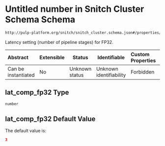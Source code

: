 # Untitled number in Snitch Cluster Schema Schema

```txt
http://pulp-platform.org/snitch/snitch_cluster.schema.json#/properties/lat_comp_fp32
```

Latency setting (number of pipeline stages) for FP32.


| Abstract            | Extensible | Status         | Identifiable            | Custom Properties | Additional Properties | Access Restrictions | Defined In                                                                        |
| :------------------ | ---------- | -------------- | ----------------------- | :---------------- | --------------------- | ------------------- | --------------------------------------------------------------------------------- |
| Can be instantiated | No         | Unknown status | Unknown identifiability | Forbidden         | Allowed               | none                | [snitch_cluster.schema.json\*](snitch_cluster.schema.json "open original schema") |

## lat_comp_fp32 Type

`number`

## lat_comp_fp32 Default Value

The default value is:

```json
3
```
